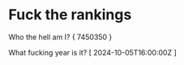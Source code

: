 # Fuck the rankings

Who the hell am I?
{ 7450350 }

What fucking year is it?
[ 2024-10-05T16:00:00Z ]
